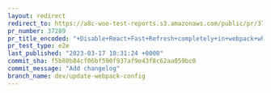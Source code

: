 ```yaml
---
layout: redirect
redirect_to: https://a8c-woo-test-reports.s3.amazonaws.com/public/pr/37289/e2e/index.html
pr_number: 37289
pr_title_encoded: "+Disable+React+Fast+Refresh+completely+in+webpack+when+running+%60start%60+command"
pr_test_type: e2e
last_published: "2023-03-17 10:31:24 +0000"
commit_sha: f5b80b84cf06bf590f937af9e43f8c62aa059bc0
commit_message: "Add changelog"
branch_name: dev/update-webpack-config
---
```

